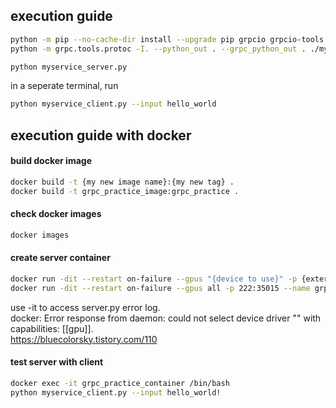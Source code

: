 ## execution guide
```bash
python -m pip --no-cache-dir install --upgrade pip grpcio grpcio-tools
python -m grpc.tools.protoc -I. --python_out . --grpc_python_out . ./myservice.proto
```

```bash
python myservice_server.py
```
in a seperate terminal, run
```bash
python myservice_client.py --input hello_world
```

## execution guide with docker
#### build docker image
```bash
docker build -t {my new image name}:{my new tag} .
docker build -t grpc_practice_image:grpc_practice .
```

#### check docker images
```bash
docker images
```

#### create server container
```bash
docker run -dit --restart on-failure --gpus "{device to use}" -p {external access port}:{server.py port (internal access port)} --name {new container name} {previously created image name}:{previously created image tag}
docker run -dit --restart on-failure --gpus all -p 222:35015 --name grpc_practice_container grpc_practice_image:grpc_practice
```
use -it to access server.py error log. <br>
docker: Error response from daemon: could not select device driver "" with capabilities: [[gpu]]. <br>
https://bluecolorsky.tistory.com/110


#### test server with client
```bash
docker exec -it grpc_practice_container /bin/bash
python myservice_client.py --input hello_world!
```